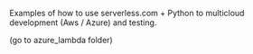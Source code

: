 Examples of how to use serverless.com + Python to multicloud development (Aws / Azure) and testing.

(go to azure_lambda folder)
